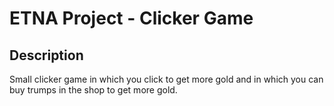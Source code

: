 # ETNA Project - Clicker Game
## Description
Small clicker game in which you click to get more gold and in which you can buy trumps in the shop to get more gold.